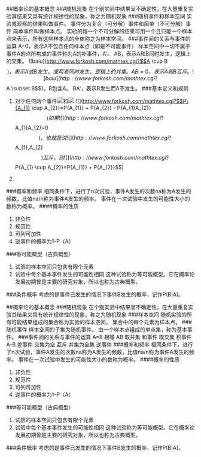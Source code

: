 
##概率论的基本概念
###随机现象
在个别实验中结果呈不确定性，在大量重复实验其结果又具有统计规律性的现象，称之为随机现象
###随机事件和样本空间
实验或观察的结果叫做事件。
事件分为复合（可分解）事件和简单（不可分解）事件
简单事件叫做样本点。
实验的每一个不可分解的结果可用一个且只能一个样本点来表示，所有这些样本点的全体称之为样本空间。
###事件间的关系与事件的运算
A=0，表示A不包含任何样本点（即是不可能事件）
样本空间中一切不属于事件A的点所构成的事件称为A的补事件，A'。
AB，表示A和B同时发生，逻辑上的交集。
![baiu](http://www.forkosh.com/mathtex.cgi?$$A \cup B$$)，表示A或B发生，或两者同时发生，逻辑上的并集。
AB=0，表示A和B互斥。
![baiu](http://www.forkosh.com/mathtex.cgi?$$A \subset B$$)，B包含A。
BA'，表示B发生而A不发生。
###基本定义和规则
1. 对于任何两个事件![](http://www.forkosh.com/mathtex.cgi?$$A_{1}$$)和![](http://www.forkosh.com/mathtex.cgi?$$A_{2}$$)
![](http://www.forkosh.com/mathtex.cgi?$$P\{A_{1} \cup A_{2}\}=P\{A_{1}\} + P\{A_{2}\} - P\{A_{1}A_{2}\}$$)  
如果![](http://www.forkosh.com/mathtex.cgi?$$A_{1}A_{2}=0$$)，也就是说![](http://www.forkosh.com/mathtex.cgi?$$A_{1},A_{2}$$)互斥，则
![](http://www.forkosh.com/mathtex.cgi?$$P\{A_{1} \cup A_{2}\}=P\{A_{1}\} + P\{A_{2}\}$$)   

2. 
###概率和频率
相同条件下，进行了n次试验，事件A发生的次数na称为A发生的频数，比值na/n称为事件A发生的频率。
事件在一次试验中发生的可能性大小的数称为概率。
####概率的性质
1. 非负性
2. 规范性
3. 可列可加性
4. 逆事件的概率为1-P（A）

###等可能概型（古典概型）
1. 试验的样本空间只包含有限个元素
2. 试验中每个基本事件发生的可能性相同
这种试验称为等可能概型。它在概率论发展初期曾是主要的研究对象，所以也称为古典概型。

###条件概率
考虑的是事件已发生的情况下事件B发生的概率，记作P(B|A)。




##概率论的基本概念
###随机现象
在个别实验中结果呈不确定性，在大量重复实验其结果又具有统计规律性的现象，称之为随机现象
###样本空间
随机实验的所有可能结果组成的集合称为实验的样本空间。
集合中的每个元素为样本点。
###随机事件
样本空间的子集为随机事件。
由一个样本点组成的单点集，称为基本事件。
###事件间的关系与事件的运算
A=B 相等
AB 取并集 和事件
取交集 积事件
A-B 差事件
交集为空 互斥
并集为全集 逆事件
###概率和频率
相同条件下，进行了n次试验，事件A发生的次数na称为A发生的频数，比值na/n称为事件A发生的频率。
事件在一次试验中发生的可能性大小的数称为概率。
####概率的性质
1. 非负性
2. 规范性
3. 可列可加性
4. 逆事件的概率为1-P（A）

###等可能概型（古典概型）
1. 试验的样本空间只包含有限个元素
2. 试验中每个基本事件发生的可能性相同
这种试验称为等可能概型。它在概率论发展初期曾是主要的研究对象，所以也称为古典概型。

###条件概率
考虑的是事件已发生的情况下事件B发生的概率，记作P(B|A)。


